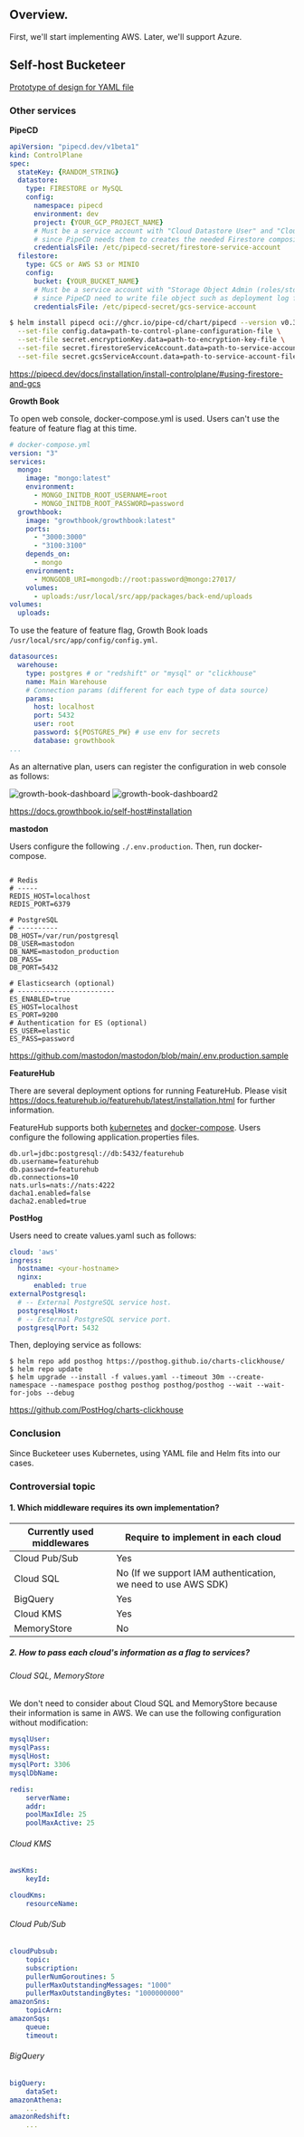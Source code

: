 ## Overview.

First, we'll start implementing AWS. Later, we'll support Azure.

## Self-host Bucketeer

[Prototype of design for YAML file](./utils/sample.yml)

### Other services

**PipeCD**

```yaml
apiVersion: "pipecd.dev/v1beta1"
kind: ControlPlane
spec:
  stateKey: {RANDOM_STRING}
  datastore:
    type: FIRESTORE or MySQL
    config:
      namespace: pipecd
      environment: dev
      project: {YOUR_GCP_PROJECT_NAME}
      # Must be a service account with "Cloud Datastore User" and "Cloud Datastore Index Admin" roles
      # since PipeCD needs them to creates the needed Firestore composite indexes in the background.
      credentialsFile: /etc/pipecd-secret/firestore-service-account
  filestore:
    type: GCS or AWS S3 or MINIO
    config:
      bucket: {YOUR_BUCKET_NAME}
      # Must be a service account with "Storage Object Admin (roles/storage.objectAdmin)" role on the given bucket
      # since PipeCD need to write file object such as deployment log file to that bucket.
      credentialsFile: /etc/pipecd-secret/gcs-service-account
```

```sh
$ helm install pipecd oci://ghcr.io/pipe-cd/chart/pipecd --version v0.39.0 --namespace={NAMESPACE} \
  --set-file config.data=path-to-control-plane-configuration-file \
  --set-file secret.encryptionKey.data=path-to-encryption-key-file \
  --set-file secret.firestoreServiceAccount.data=path-to-service-account-file \
  --set-file secret.gcsServiceAccount.data=path-to-service-account-file
```

https://pipecd.dev/docs/installation/install-controlplane/#using-firestore-and-gcs

**Growth Book**

To open web console, docker-compose.yml is used. Users can't use the feature of feature flag at this time.

```yml
# docker-compose.yml
version: "3"
services:
  mongo:
    image: "mongo:latest"
    environment:
      - MONGO_INITDB_ROOT_USERNAME=root
      - MONGO_INITDB_ROOT_PASSWORD=password
  growthbook:
    image: "growthbook/growthbook:latest"
    ports:
      - "3000:3000"
      - "3100:3100"
    depends_on:
      - mongo
    environment:
      - MONGODB_URI=mongodb://root:password@mongo:27017/
    volumes:
      - uploads:/usr/local/src/app/packages/back-end/uploads
volumes:
  uploads:
```

To use the feature of feature flag, Growth Book loads `/usr/local/src/app/config/config.yml`.

```yml
datasources:
  warehouse:
    type: postgres # or "redshift" or "mysql" or "clickhouse"
    name: Main Warehouse
    # Connection params (different for each type of data source)
    params:
      host: localhost
      port: 5432
      user: root
      password: ${POSTGRES_PW} # use env for secrets
      database: growthbook
...
```

As an alternative plan, users can register the configuration in web console as follows:

![growth-book-dashboard](./images/0039-image6.png)
![growth-book-dashboard2](./images/0039-image7.png)

https://docs.growthbook.io/self-host#installation

**mastodon**

Users configure the following `./.env.production`. Then, run docker-compose.

```text

# Redis
# -----
REDIS_HOST=localhost
REDIS_PORT=6379

# PostgreSQL
# ----------
DB_HOST=/var/run/postgresql
DB_USER=mastodon
DB_NAME=mastodon_production
DB_PASS=
DB_PORT=5432

# Elasticsearch (optional)
# ------------------------
ES_ENABLED=true
ES_HOST=localhost
ES_PORT=9200
# Authentication for ES (optional)
ES_USER=elastic
ES_PASS=password

```

https://github.com/mastodon/mastodon/blob/main/.env.production.sample

**FeatureHub**

There are several deployment options for running FeatureHub. Please visit https://docs.featurehub.io/featurehub/latest/installation.html for further information.

FeatureHub supports both [kubernetes](https://github.com/featurehub-io/featurehub-helm) and [docker-compose](https://github.com/featurehub-io/featurehub-install).
Users configure the following application.properties files.

```text
db.url=jdbc:postgresql://db:5432/featurehub
db.username=featurehub
db.password=featurehub
db.connections=10
nats.urls=nats://nats:4222
dacha1.enabled=false
dacha2.enabled=true
```

**PostHog**

Users need to create values.yaml such as follows:

```yaml
cloud: 'aws'
ingress:
  hostname: <your-hostname>
  nginx:
      enabled: true
externalPostgresql:
  # -- External PostgreSQL service host.
  postgresqlHost:
  # -- External PostgreSQL service port.
  postgresqlPort: 5432
```

Then, deploying service as follows:

```console
$ helm repo add posthog https://posthog.github.io/charts-clickhouse/
$ helm repo update
$ helm upgrade --install -f values.yaml --timeout 30m --create-namespace --namespace posthog posthog posthog/posthog --wait --wait-for-jobs --debug
```

https://github.com/PostHog/charts-clickhouse

### Conclusion

Since Bucketeer uses Kubernetes, using YAML file and Helm fits into our cases.

### Controversial topic

#### 1. Which middleware requires its own implementation?

| Currently used middlewares | Require to implement in each cloud                           |
| -------------------------- | ------------------------------------------------------------ |
| Cloud Pub/Sub              | Yes                                                          |
| Cloud SQL                  | No (If we support IAM authentication, we need to use AWS SDK) |
| BigQuery                   | Yes                                                          |
| Cloud KMS                  | Yes                                                          |
| MemoryStore                | No                                                           |

##### 2. How to pass each cloud's information as a flag to services?

###### Cloud SQL, MemoryStore

We don't need to consider about Cloud SQL and MemoryStore because their information is same in AWS.
We can use the following configuration without modification:

```yaml
mysqlUser:
mysqlPass:
mysqlHost:
mysqlPort: 3306
mysqlDbName:

redis:
    serverName:
    addr:
    poolMaxIdle: 25
    poolMaxActive: 25
```

###### Cloud KMS

```yaml
awsKms:
    keyId:

cloudKms:
    resourceName:
```

###### Cloud Pub/Sub

```yaml
cloudPubsub:
    topic:
    subscription:
    pullerNumGoroutines: 5
    pullerMaxOutstandingMessages: "1000"
    pullerMaxOutstandingBytes: "1000000000"
amazonSns:
    topicArn:
amazonSqs:
    queue:
    timeout:
```

###### BigQuery

```yaml
bigQuery:
    dataSet:
amazonAthena:
    ...
amazonRedshift:
    ...
```
